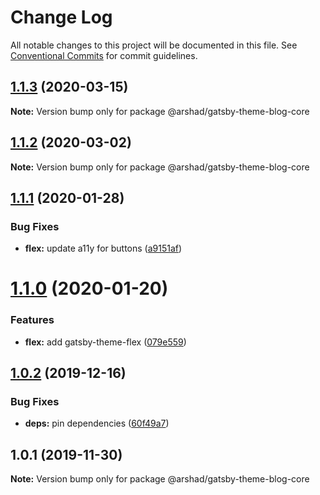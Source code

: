 # Change Log

All notable changes to this project will be documented in this file.
See [Conventional Commits](https://conventionalcommits.org) for commit guidelines.

## [1.1.3](https://github.com/arshad/gatsby-themes/compare/@arshad/gatsby-theme-blog-core@1.1.2...@arshad/gatsby-theme-blog-core@1.1.3) (2020-03-15)

**Note:** Version bump only for package @arshad/gatsby-theme-blog-core





## [1.1.2](https://github.com/arshad/gatsby-themes/compare/@arshad/gatsby-theme-blog-core@1.1.1...@arshad/gatsby-theme-blog-core@1.1.2) (2020-03-02)

**Note:** Version bump only for package @arshad/gatsby-theme-blog-core





## [1.1.1](https://github.com/arshad/gatsby-themes/compare/@arshad/gatsby-theme-blog-core@1.1.0...@arshad/gatsby-theme-blog-core@1.1.1) (2020-01-28)


### Bug Fixes

* **flex:** update a11y for buttons ([a9151af](https://github.com/arshad/gatsby-themes/commit/a9151af381466e5f5cc7cff14a8a08bb752235ca))





# [1.1.0](https://github.com/arshad/gatsby-themes/compare/@arshad/gatsby-theme-blog-core@1.0.2...@arshad/gatsby-theme-blog-core@1.1.0) (2020-01-20)

### Features

- **flex:** add gatsby-theme-flex ([079e559](https://github.com/arshad/gatsby-themes/commit/079e55914791f735cbbfe492dd6bb0b3d9ac12ad))

## [1.0.2](https://github.com/arshad/gatsby-themes/compare/@arshad/gatsby-theme-blog-core@1.0.1...@arshad/gatsby-theme-blog-core@1.0.2) (2019-12-16)

### Bug Fixes

- **deps:** pin dependencies ([60f49a7](https://github.com/arshad/gatsby-themes/commit/60f49a749a42f983312a0c6f5f4c8700102dda09))

## 1.0.1 (2019-11-30)

**Note:** Version bump only for package @arshad/gatsby-theme-blog-core
